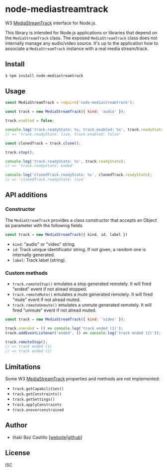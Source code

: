 # node-mediastreamtrack

W3 [MediaStreamTrack](https://www.w3.org/TR/mediacapture-streams/#mediastreamtrack) interface for Node.js.

This library is intended for Node.js applications or libraries that depend on the `MediaStreamTrack` class. The exposed `MediaStreamTrack` class does not internally manage any audio/video source. It's up to the application how to associate a `MediaStreamTrack` instance with a real media stream/track.


## Install

```bash
$ npm install node-mediastreamtrack
```


## Usage

```js
const MediaStreamTrack = require('node-mediastreamtrack');

const track = new MediaStreamTrack({ kind: 'audio' });

track.enabled = false;

console.log('track.readyState: %s, track.enabled: %s', track.readyState, track.enabled);
// => 'track.readyState: live, track.enabled: false'

const clonedTrack = track.clone();

track.stop();

console.log('track.readyState: %s', track.readyState);
// => 'track.readyState: ended'

console.log('clonedTrack.readyState: %s', clonedTrack.readyState);
// => 'clonedTrack.readyState: live'
```


## API additions

### Constructor

The `MediaStreamTrack` provides a class constructor that accepts an Object as parameter with the following fields.

```js
const track = new MediaStreamTrack({ kind, id, label })
```

* `kind`: "audio" or "video" string.
* `id`: Track unique identificator string. If not given, a random one is internally generated.
* `label`: Track label (string).

### Custom methods

* `track.remoteStop()` emulates a stop generated remotely. It will fired "ended" event if not alread stopped.
* `track.remoteMute()` emulates a mute generated remotely. It will fired "mute" event if not alread muted.
* `track.remoteUnmute()` emulates a unmute generated remotely. It will fired "unmute" event if not alread muted.

```js
const track = new MediaStreamTrack({ kind: 'video' });

track.onended = () => console.log('track ended (1)');
track.addEventListener('ended', () => console.log('track ended (2)'));

track.remoteStop();
// => track ended (1)
// => track ended (2)
```


## Limitations

Some W3 [MediaStreamTrack](https://www.w3.org/TR/mediacapture-streams/#mediastreamtrack) properties and methods are not implemented:

* `track.getCapabilities()`
* `track.getConstraints()`
* `track.getSettings()`
* `track.applyConstraints`
* `track.onoverconstrained`


## Author

* Iñaki Baz Castillo [[website](https://inakibaz.me)|[github](https://github.com/ibc/)]


## License

ISC
